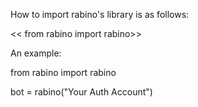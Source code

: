 How to import rabino's library is as follows:

<< from rabino import rabino>>

An example:

from rabino import rabino

bot = rabino("Your Auth Account")
